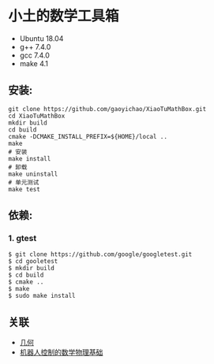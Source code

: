 # 小土的数学工具箱 

* Ubuntu 18.04
* g++ 7.4.0
* gcc 7.4.0
* make 4.1

## 安装:

```
git clone https://github.com/gaoyichao/XiaoTuMathBox.git
cd XiaoTuMathBox
mkdir build
cd build
cmake -DCMAKE_INSTALL_PREFIX=${HOME}/local ..
make
# 安装
make install
# 卸载
make uninstall
# 单元测试
make test
```

## 依赖:

### 1. gtest
```
$ git clone https://github.com/google/googletest.git
$ cd gooletest
$ mkdir build
$ cd build
$ cmake ..
$ make
$ sudo make install
```

## 关联

* [几何](https://gaoyichao.com/Xiaotu/?book=几何&title=index)
* [机器人控制的数学物理基础](https://gaoyichao.com/Xiaotu/?book=math_physics_for_robotics&title=index)



